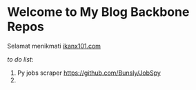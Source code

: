 # __Welcome to My Blog Backbone Repos__

Selamat menikmati [ikanx101.com](https://ikanx101.com/)

_to do list_:

1. Py jobs scraper https://github.com/Bunsly/JobSpy
2. 
